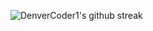 ![DenverCoder1's github streak](https://github-readme-streak-stats.herokuapp.com/?user=brianyu28&theme=blue-green)

